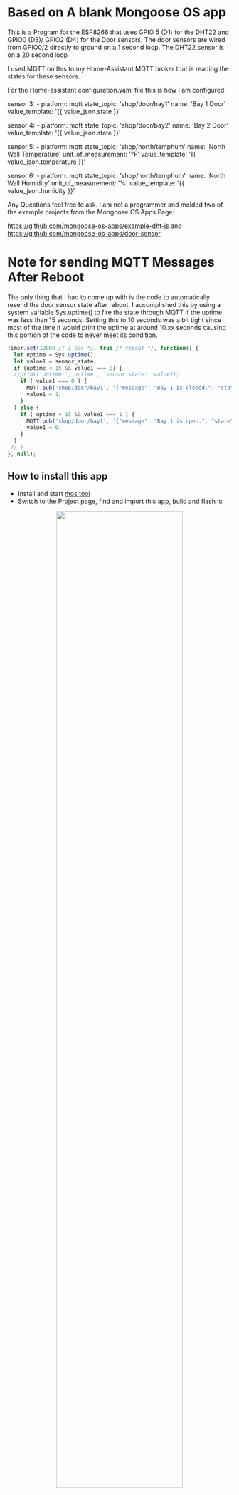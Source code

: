 # Based on A blank Mongoose OS app

 This is a Program for the ESP8266 that uses GPIO 5 (D1) for the DHT22 and GPIO0 (D3)/ GPIO2 (D4) for the Door sensors. 
 The door sensors are wired from GPIO0/2 directly to ground on a 1 second loop. The DHT22 sensor is on a 20 second loop

 I used MQTT on this to my Home-Assistant MQTT broker that is reading the states for these sensors. 

 For the Home-assistant configuration.yaml file this is how I am configured:

sensor 3:
    - platform: mqtt
      state_topic: 'shop/door/bay1'
      name: 'Bay 1 Door'
      value_template: '{{ value_json.state }}'

sensor 4:
    - platform: mqtt
      state_topic: 'shop/door/bay2'
      name: 'Bay 2 Door'
      value_template: '{{ value_json.state }}'

sensor 5:
    - platform: mqtt
      state_topic: 'shop/north/temphum'
      name: 'North Wall Temperature'
      unit_of_measurement: '°F'
      value_template: '{{ value_json.temperature }}'

sensor 6:
    - platform: mqtt
      state_topic: 'shop/north/temphum'
      name: 'North Wall Humidity'
      unit_of_measurement: '%'
      value_template: '{{ value_json.humidity }}'


Any Questions feel free to ask. I am not a programmer and melded two of the example projects from the Mongoose OS Apps Page:

https://github.com/mongoose-os-apps/example-dht-js
and
https://github.com/mongoose-os-apps/door-sensor



# Note for sending MQTT Messages After Reboot


The only thing that I had to come up with is the code to automatically resend the door sensor state after reboot. I accomplished this by using a system variable Sys.uptime() to fire the state through MQTT if the uptime was less than 15 seconds. Setting this to 10 seconds was a bit tight since most of the time it would print the uptime at around 10.xx seconds causing this portion of the code to never meet its condition. 

```javascript
Timer.set(10000 /* 1 sec */, true /* repeat */, function() {
  let uptime = Sys.uptime();
  let value1 = sensor_state;
  if (uptime < 15 && value1 === 0) {
  //print('uptime:', uptime , 'sensor state:',value2);
    if ( value1 === 0 ) {
      MQTT.pub('shop/door/bay1', '{"message": "Bay 1 is closed.", "state": "closed"}', 1, 1);
      value1 = 1;
    }
  } else {
    if ( uptime < 15 && value1 === 1 ) {
      MQTT.pub('shop/door/bay1', '{"message": "Bay 1 is open.", "state": "open"}', 1, 1);
      value1 = 0;
    }
  }
 // }
}, null);
```
## How to install this app

- Install and start [mos tool](https://mongoose-os.com/software.html)
- Switch to the Project page, find and import this app, build and flash it:

<p align="center">
  <img src="https://mongoose-os.com/images/app1.gif" width="75%">
</p>
